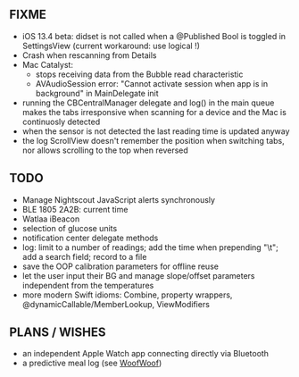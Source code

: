 FIXME
-----

* iOS 13.4 beta: didset is not called when a @Published Bool is toggled in SettingsView (current workaround: use logical !)
* Crash when rescanning from Details
* Mac Catalyst:
   - stops receiving data from the Bubble read characteristic
   - AVAudioSession error: "Cannot activate session when app is in background" in MainDelegate init
* running the CBCentralManager delegate and log() in the main queue makes the tabs irresponsive when scanning for a device and the Mac is continuosly detected
* when the sensor is not detected the last reading time is updated anyway
*  the log ScrollView doesn't remember the position when switching tabs, nor allows scrolling to the top when reversed

TODO
----

* Manage Nightscout JavaScript alerts synchronously
* BLE 1805 2A2B: current time
* Watlaa iBeacon
* selection of glucose units
* notification center delegate methods
* log: limit to a number of readings; add the time when prepending "\t"; add a search field; record to a file
* save the OOP calibration parameters for offline reuse
* let the user input their BG and manage slope/offset parameters independent from the temperatures
* more modern Swift idioms: Combine, property wrappers, @dynamicCallable/MemberLookup, ViewModifiers


PLANS / WISHES
---------------

* an independent Apple Watch app connecting directly via Bluetooth
* a predictive meal log (see [WoofWoof](https://github.com/gshaviv/ninety-two))
